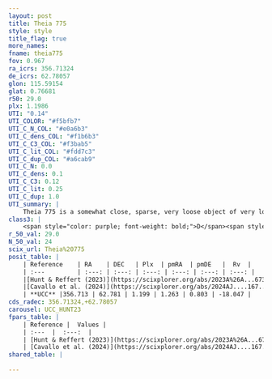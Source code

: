 ```yaml
---
layout: post
title: Theia 775
style: style
title_flag: true
more_names: 
fname: theia775
fov: 0.967
ra_icrs: 356.71324
de_icrs: 62.78057
glon: 115.59154
glat: 0.76681
r50: 29.0
plx: 1.1986
UTI: "0.14"
UTI_COLOR: "#f5bfb7"
UTI_C_N_COL: "#e0a6b3"
UTI_C_dens_COL: "#f1b6b3"
UTI_C_C3_COL: "#f3bab5"
UTI_C_lit_COL: "#fdd7c3"
UTI_C_dup_COL: "#a6cab9"
UTI_C_N: 0.0
UTI_C_dens: 0.1
UTI_C_C3: 0.12
UTI_C_lit: 0.25
UTI_C_dup: 1.0
UTI_summary: |
    Theia 775 is a somewhat close, sparse, very loose object of very low C3 quality. It was recently reported in the literature.<br><br><span style="color: #99180f; font-weight: bold;">Warning: </span>contains less than 25 stars with <i>P>0.5</i> estimated.
class3: |
    <span style="color: purple; font-weight: bold;">D</span><span style="color: red; font-weight: bold;">C</span>
r_50_val: 29.0
N_50_val: 24
scix_url: Theia%20775
posit_table: |
    | Reference    | RA    | DEC   | Plx  | pmRA  | pmDE   |  Rv  |
    | :---         | :---: | :---: | :---: | :---: | :---: | :---: |
    |[Hunt & Reffert (2023)](https://scixplorer.org/abs/2023A%26A...673A.114H) | 356.867 | 62.817 | 1.193 | 1.156 | 0.893 | -21.575 |
    |[Cavallo et al. (2024)](https://scixplorer.org/abs/2024AJ....167...12C) | 355.402 | 62.279 | 1.196 | -- | -- | -- |
    | **UCC** |356.713 | 62.781 | 1.199 | 1.263 | 0.803 | -18.047 | 
cds_radec: 356.71324,+62.78057
carousel: UCC_HUNT23
fpars_table: |
    | Reference |  Values |
    | :---  |  :---:  |
    | [Hunt & Reffert (2023)](https://scixplorer.org/abs/2023A%26A...673A.114H) | `AV50=1.182, diffAV50=2.189, MOD50=9.517, logAge50=8.143` |
    | [Cavallo et al. (2024)](https://scixplorer.org/abs/2024AJ....167...12C) | `AV50=1.21, dMod50=9.72, logAge50=8.46, [Fe/H]50=0.41` |
shared_table: |
    
---
```

